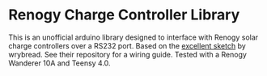 # Renogy Charge Controller Library
This is an unofficial arduino library designed to interface with Renogy solar charge controllers over a RS232 port. Based on the [excellent sketch](https://github.com/wrybread/ESP32ArduinoRenogy) by wrybread. See their repository for a wiring guide. Tested with a Renogy Wanderer 10A and Teensy 4.0.